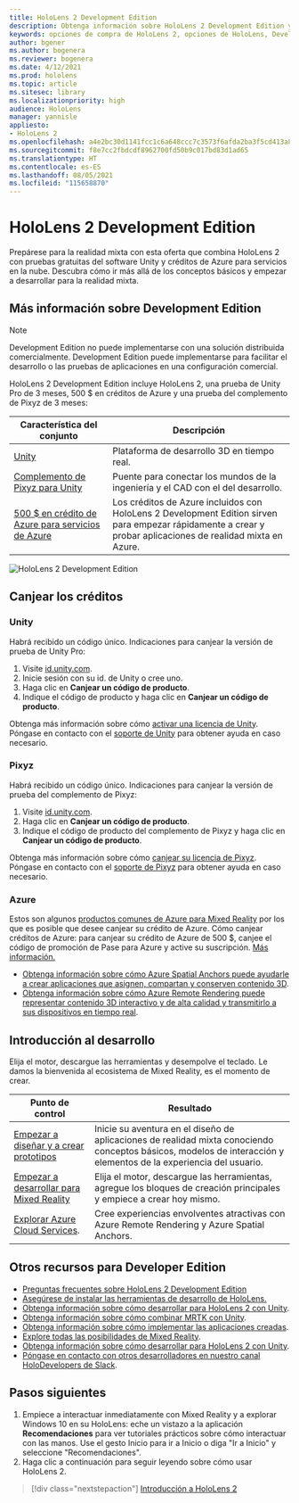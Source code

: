 ```yaml
---
title: HoloLens 2 Development Edition
description: Obtenga información sobre HoloLens 2 Development Edition y descubra qué hacer después de obtener su propio dispositivo.
keywords: opciones de compra de HoloLens 2, opciones de HoloLens, Development Edition
author: bgener
ms.author: bogenera
ms.reviewer: bogenera
ms.date: 4/12/2021
ms.prod: hololens
ms.topic: article
ms.sitesec: library
ms.localizationpriority: high
audience: HoloLens
manager: yannisle
appliesto:
- HoloLens 2
ms.openlocfilehash: a4e2bc30d1141fcc1c6a648ccc7c3573f6afda2ba3f5cd413a8e9a69203ea617
ms.sourcegitcommit: f8e7cc2fbdcdf8962700fd50b9c017bd83d1ad65
ms.translationtype: HT
ms.contentlocale: es-ES
ms.lasthandoff: 08/05/2021
ms.locfileid: "115658870"
---
```

# <a name="hololens-2-development-edition"></a>HoloLens 2 Development Edition

Prepárese para la realidad mixta con esta oferta que combina HoloLens 2 con pruebas gratuitas del software Unity y créditos de Azure para servicios en la nube. Descubra cómo ir más allá de los conceptos básicos y empezar a desarrollar para la realidad mixta.

## <a name="learn-about-the-development-edition"></a>Más información sobre Development Edition

> [!NOTE]
> Development Edition no puede implementarse con una solución distribuida comercialmente. Development Edition puede implementarse para facilitar el desarrollo o las pruebas de aplicaciones en una configuración comercial.  

HoloLens 2 Development Edition incluye HoloLens 2, una prueba de Unity Pro de 3 meses, 500 $ en créditos de Azure y una prueba del complemento de Pixyz de 3 meses:

| Característica del conjunto | Descripción |
|---|---|
|  [Unity](https://unity.com/) | Plataforma de desarrollo 3D en tiempo real.   |
|  [Complemento de Pixyz para Unity](https://www.pixyz-software.com/plugin/) | Puente para conectar los mundos de la ingeniería y el CAD con el del desarrollo.   |
| [500 $ en crédito de Azure para servicios de Azure](https://azure.microsoft.com/resources/) | Los créditos de Azure incluidos con HoloLens 2 Development Edition sirven para empezar rápidamente a crear y probar aplicaciones de realidad mixta en Azure. |

![HoloLens 2 Development Edition](./images/hololens-2-dev-ed.png)

## <a name="redeem-your-credits"></a>Canjear los créditos

### <a name="unity"></a>Unity
Habrá recibido un código único. Indicaciones para canjear la versión de prueba de Unity Pro:
1. Visite [id.unity.com](http://id.unity.com/).
1. Inicie sesión con su id. de Unity o cree uno.
1. Haga clic en **Canjear un código de producto**.
1. Indique el código de producto y haga clic en **Canjear un código de producto**.

Obtenga más información sobre cómo [activar una licencia de Unity](https://support.unity3d.com/hc/articles/211438683-How-do-I-activate-my-license-). Póngase en contacto con el [soporte de Unity](https://support.unity3d.com/hc) para obtener ayuda en caso necesario.  

### <a name="pixyz"></a>Pixyz
Habrá recibido un código único. Indicaciones para canjear la versión de prueba del complemento de Pixyz:
1. Visite [id.unity.com](http://id.unity.com/).
1. Haga clic en **Canjear un código de producto**.
1. Indique el código de producto del complemento de Pixyz y haga clic en **Canjear un código de producto**.

Obtenga más información sobre cómo [canjear su licencia de Pixyz](https://www.pixyz-software.com/documentations/html/2020.1/review/TrialLicense.html). Póngase en contacto con el [soporte de Pixyz](https://www.pixyz-software.com/support/) para obtener ayuda en caso necesario.

### <a name="azure"></a>Azure
Estos son algunos [productos comunes de Azure para Mixed Reality](https://azure.microsoft.com/topic/mixed-reality/) por los que es posible que desee canjear su crédito de Azure.
Cómo canjear créditos de Azure: para canjear su crédito de Azure de 500 $, canjee el código de promoción de Pase para Azure y active su suscripción. [Más información.](hololens2-development-edition-faq.yml#how-can-i-redeem-my--500-azure-credit-)

- [Obtenga información sobre cómo Azure Spatial Anchors puede ayudarle a crear aplicaciones que asignen, compartan y conserven contenido 3D](https://azure.microsoft.com/services/spatial-anchors/).
- [Obtenga información sobre cómo Azure Remote Rendering puede representar contenido 3D interactivo y de alta calidad y transmitirlo a sus dispositivos en tiempo real](https://azure.microsoft.com/services/remote-rendering/).

## <a name="get-started-developing"></a>Introducción al desarrollo

Elija el motor, descargue las herramientas y desempolve el teclado. Le damos la bienvenida al ecosistema de Mixed Reality, es el momento de crear.

|     Punto de control                              |     Resultado                                                                                                                    |
|---------------------------------------------|---------------------------------------------------------------------------------------------------------------------------------|
|     [Empezar a diseñar y a crear prototipos](/windows/mixed-reality/design/design)         |     Inicie su aventura en el diseño de aplicaciones de realidad mixta conociendo conceptos básicos, modelos de interacción y elementos de la experiencia del usuario.     |
|     [Empezar a desarrollar para Mixed Reality](/windows/mixed-reality/develop/development?tabs=unity)    |     Elija el motor, descargue las herramientas, agregue los bloques de creación principales y empiece a crear hoy mismo.                                  |
|     [Explorar Azure Cloud Services](/windows/mixed-reality/develop/mixed-reality-cloud-services).            |     Cree experiencias envolventes atractivas con Azure Remote Rendering y Azure Spatial Anchors.                                 |

## <a name="developer-edition-additional-resources"></a>Otros recursos para Developer Edition

- [Preguntas frecuentes sobre HoloLens 2 Development Edition](hololens2-development-edition-faq.yml)
- [Asegúrese de instalar las herramientas de desarrollo de HoloLens.](/windows/mixed-reality/develop/install-the-tools?tabs=unity)
- [Obtenga información sobre cómo desarrollar para HoloLens 2 con Unity](/windows/mixed-reality/develop/unity/unity-development-overview?tabs=mrtk%2Carr%2Chl2).
- [Obtenga información sobre cómo combinar MRTK con Unity](/windows/mixed-reality/develop/unity/mrtk-getting-started).
- [Obtenga información sobre cómo implementar las aplicaciones creadas](app-deploy-overview.md).
- [Explore todas las posibilidades de Mixed Reality](/windows/mixed-reality/).
- [Obtenga información sobre cómo desarrollar para HoloLens 2 con Unity](/windows/mixed-reality/develop/unreal/unreal-development-overview?tabs=mrtk%2Casa).
- [Póngase en contacto con otros desarrolladores en nuestro canal HoloDevelopers de Slack](https://holodevelopersslack.azurewebsites.net/).

## <a name="next-steps"></a>Pasos siguientes

1. Empiece a interactuar inmediatamente con Mixed Reality y a explorar Windows 10 en su HoloLens: eche un vistazo a la aplicación **Recomendaciones** para ver tutoriales prácticos sobre cómo interactuar con las manos. Use el gesto Inicio para ir a Inicio o diga "Ir a Inicio" y seleccione "Recomendaciones".
1. Haga clic a continuación para seguir leyendo sobre cómo usar HoloLens 2.

> [!div class="nextstepaction"]
> [Introducción a HoloLens 2](hololens2-basic-usage.md)
